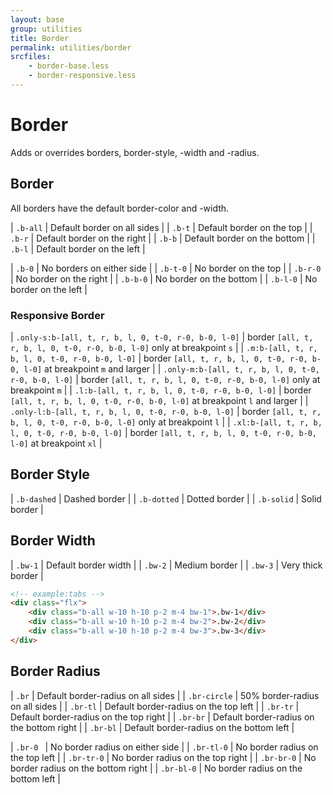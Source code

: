 ```yaml
---
layout: base
group: utilities
title: Border
permalink: utilities/border
srcfiles:
    - border-base.less
    - border-responsive.less
---
```


# Border

<p class="intro">Adds or overrides borders, border-style, -width and -radius.</p>

## Border

All borders have the default border-color and -width.

| `.b-all` | Default border on all sides   |
| `.b-t`   | Default border on the top     |
| `.b-r`   | Default border on the right   |
| `.b-b`   | Default border on the bottom  |
| `.b-l`   | Default border on the left    |

| `.b-0`   | No borders on either side     |
| `.b-t-0` | No border on the top          |
| `.b-r-0` | No border on the right        |
| `.b-b-0` | No border on the bottom       |
| `.b-l-0` | No border on the left         |

### Responsive Border

| `.only-s:b-[all, t, r, b, l, 0, t-0, r-0, b-0, l-0]` | border `[all, t, r, b, l, 0, t-0, r-0, b-0, l-0]` only at breakpoint `s` |
| `.m:b-[all, t, r, b, l, 0, t-0, r-0, b-0, l-0]`      | border `[all, t, r, b, l, 0, t-0, r-0, b-0, l-0]` at breakpoint `m` and larger |
| `.only-m:b-[all, t, r, b, l, 0, t-0, r-0, b-0, l-0]` | border `[all, t, r, b, l, 0, t-0, r-0, b-0, l-0]` only at breakpoint `m`       |
| `.l:b-[all, t, r, b, l, 0, t-0, r-0, b-0, l-0]`      | border `[all, t, r, b, l, 0, t-0, r-0, b-0, l-0]` at breakpoint `l` and larger |
| `.only-l:b-[all, t, r, b, l, 0, t-0, r-0, b-0, l-0]` | border `[all, t, r, b, l, 0, t-0, r-0, b-0, l-0]` only at breakpoint `l`       |
| `.xl:b-[all, t, r, b, l, 0, t-0, r-0, b-0, l-0]`     | border `[all, t, r, b, l, 0, t-0, r-0, b-0, l-0]` at breakpoint `xl`           |

## Border Style

| `.b-dashed` | Dashed border |
| `.b-dotted` | Dotted border |
| `.b-solid`  | Solid border  |

## Border Width

| `.bw-1` | Default border width |
| `.bw-2` | Medium border        |
| `.bw-3` | Very thick border    |

```html
<!-- example:tabs -->
<div class="flx">
    <div class="b-all w-10 h-10 p-2 m-4 bw-1">.bw-1</div>
    <div class="b-all w-10 h-10 p-2 m-4 bw-2">.bw-2</div>
    <div class="b-all w-10 h-10 p-2 m-4 bw-3">.bw-3</div>
</div>
```

## Border Radius

| `.br`        | Default border-radius on all sides        |
| `.br-circle` | 50% border-radius on all sides            |
| `.br-tl`     | Default border-radius on the top left     |
| `.br-tr`     | Default border-radius on the top right    |
| `.br-br`     | Default border-radius on the bottom right |
| `.br-bl`     | Default border-radius on the bottom left  |

| `.br-0 `     | No border radius on either side           |
| `.br-tl-0`   | No border radius on the top left          |
| `.br-tr-0`   | No border radius on the top right         |
| `.br-br-0`   | No border radius on the bottom right      |
| `.br-bl-0`   | No border radius on the bottom left       |
